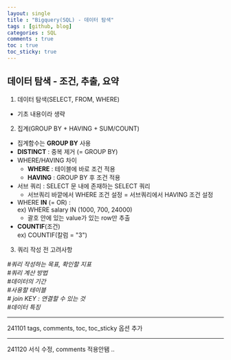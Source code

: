 ```yaml
---
layout: single
title : "Bigquery(SQL) - 데이터 탐색"
tags : [github, blog]
categories : SQL
comments : true
toc : true
toc_sticky: true
---
```


## 데이터 탐색 - 조건, 추출, 요약  
  
1. 데이터 탐색(SELECT, FROM, WHERE)  
  * 기초 내용이라 생략  


2. 집계(GROUP BY + HAVING + SUM/COUNT)
  * 집계함수는 **GROUP BY** 사용  
  * **DISTINCT** : 중복 제거 (= GROUP BY)  
  * WHERE/HAVING 차이
    - **WHERE** : 테이블에 바로 조건 적용
    - **HAVING** : GROUP BY 후 조건 적용  
  * 서브 쿼리 : SELECT 문 내에 존재하는 SELECT 쿼리
    - 서브쿼리 바깥에서 WHERE 조건 설정 = 서브쿼리에서 HAVING 조건 설정  
  * WHERE **IN** (= OR) :  
    ex) WHERE salary IN (1000, 700, 24000)
    - 괄호 안에 있는 value가 있는 row만 추출  
  * **COUNTIF**(조건)  
  ex) COUNTIF(칼럼 = "3")  

  
3. 쿼리 작성 전 고려사항

*#쿼리 작성하는 목표, 확인할 지표*  
*#쿼리 계산 방법*  
*#데이터의 기간*  
*#사용할 테이블*  
*# join KEY : 연결할 수 있는 것*  
*#데이터 특징*

----
241101
tags, comments, toc, toc_sticky 옵션 추가 

----
241120
서식 수정, comments 적용안됌 ..
